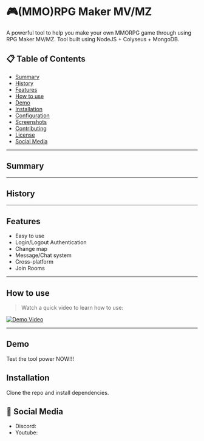# 🎮(MMO)RPG Maker MV/MZ
A powerful tool to help you make your own MMORPG game through using RPG Maker MV/MZ. Tool built using NodeJS + Colyseus + MongoDB.

## 📋 Table of Contents

- [Summary](#summary)
- [History](#history)
- [Features](#features)
- [How to use](#how-to-use)
- [Demo](#demo)
- [Installation](#installation)
- [Configuration](#configuration)
- [Screenshots](#screenshots)
- [Contributing](#contributing)
- [License](#license)
- [Social Media](#social-media)


---

## Summary

---

## History

---

## Features

- Easy to use
- Login/Logout Authentication
- Change map
- Message/Chat system
- Cross-platform
- Join Rooms

---

## How to use

> Watch a quick video to learn how to use:

[![Demo Video](https://img.youtube.com/vi/dQw4w9WgXcQ/0.jpg)](https://www.youtube.com/watch?v=dQw4w9WgXcQ)

---

## Demo

Test the tool power NOW!!!

## Installation

Clone the repo and install dependencies.

## 📱 Social Media

- Discord:
- Youtube: 
